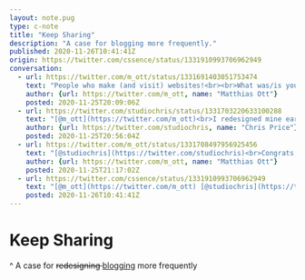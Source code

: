 ```yaml
---
layout: note.pug
type: c-note
title: "Keep Sharing"
description: "A case for blogging more frequently."
published: 2020-11-26T10:41:41Z
origin: https://twitter.com/cssence/status/1331910993706962949
conversation:
  - url: https://twitter.com/m_ott/status/1331691403051753474
    text: "People who make (and visit) websites!<br><br>What was/is your favorite personal site of the year? Or, did you launch or relaunch your own site in 2020?<br>🚀✨<br><br>Let me know!<br>👇"
    author: {url: https://twitter.com/m_ott, name: "Matthias Ott"}
    posted: 2020-11-25T20:09:06Z
  - url: https://twitter.com/studiochris/status/1331703220633100288
    text: "[@m_ott](https://twitter.com/m_ott)<br>I redesigned mine earlier this year, but I haven’t been good about remembering to post new stuff.<br>[studiochris.us](https://studiochris.us/)"
    author: {url: https://twitter.com/studiochris, name: "Chris Price"}
    posted: 2020-11-25T20:56:04Z
  - url: https://twitter.com/m_ott/status/1331708497956925456
    text: "[@studiochris](https://twitter.com/studiochris)<br>Congrats, Chris! 🙌😄 It was the same with my first site. I did not post new stuff for almost five years… 🙈<br>Don’t be too hard on yourself. But if you try to make it a habit to regularly write just a little bit, you’ll end up posting more often. And it’s worth it!"
    author: {url: https://twitter.com/m_ott, name: "Matthias Ott"}
    posted: 2020-11-25T21:17:02Z
  - url: https://twitter.com/cssence/status/1331910993706962949
    text: "[@m_ott](https://twitter.com/m_ott) [@studiochris](https://twitter.com/studiochris)<br>I know the feeling.<br><br>I won’t add my site to this great list, as my relaunch predates 2020 by a month. But I recently finished blogging about the redesign, so that took “just” one year. 🤦<br>[cssence.com/2020/redesign](/2020/redesign/)"
    posted: 2020-11-26T10:41:41Z
---
```


# Keep Sharing
^ A case for <del>redesigning </del><ins>blogging</ins> more frequently
